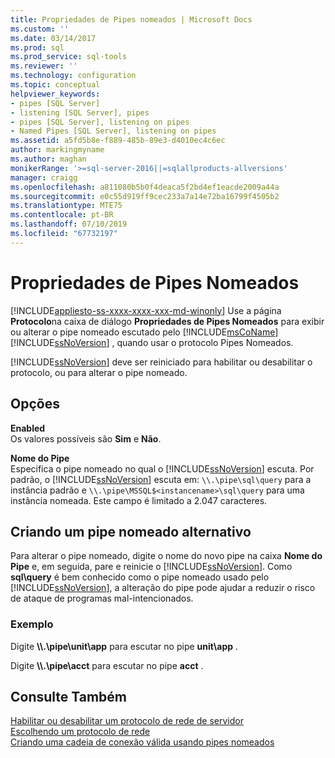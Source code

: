 ```yaml
---
title: Propriedades de Pipes nomeados | Microsoft Docs
ms.custom: ''
ms.date: 03/14/2017
ms.prod: sql
ms.prod_service: sql-tools
ms.reviewer: ''
ms.technology: configuration
ms.topic: conceptual
helpviewer_keywords:
- pipes [SQL Server]
- listening [SQL Server], pipes
- pipes [SQL Server], listening on pipes
- Named Pipes [SQL Server], listening on pipes
ms.assetid: a5fd5b8e-f889-485b-89e3-d4010ec4c6ec
author: markingmyname
ms.author: maghan
monikerRange: '>=sql-server-2016||=sqlallproducts-allversions'
manager: craigg
ms.openlocfilehash: a811080b5b0f4deaca5f2bd4ef1eacde2009a44a
ms.sourcegitcommit: e0c55d919ff9cec233a7a14e72ba16799f4505b2
ms.translationtype: MTE75
ms.contentlocale: pt-BR
ms.lasthandoff: 07/10/2019
ms.locfileid: "67732197"
---
```

# <a name="named-pipes-properties"></a>Propriedades de Pipes Nomeados
[!INCLUDE[appliesto-ss-xxxx-xxxx-xxx-md-winonly](../../includes/appliesto-ss-xxxx-xxxx-xxx-md-winonly.md)]
  Use a página **Protocolo**na caixa de diálogo **Propriedades de Pipes Nomeados** para exibir ou alterar o pipe nomeado escutado pelo [!INCLUDE[msCoName](../../includes/msconame-md.md)] [!INCLUDE[ssNoVersion](../../includes/ssnoversion-md.md)] , quando usar o protocolo Pipes Nomeados.  
  
 [!INCLUDE[ssNoVersion](../../includes/ssnoversion-md.md)] deve ser reiniciado para habilitar ou desabilitar o protocolo, ou para alterar o pipe nomeado.  
  
## <a name="options"></a>Opções  
 **Enabled**  
 Os valores possíveis são **Sim** e **Não**.  
  
 **Nome do Pipe**  
 Especifica o pipe nomeado no qual o [!INCLUDE[ssNoVersion](../../includes/ssnoversion-md.md)] escuta. Por padrão, o [!INCLUDE[ssNoVersion](../../includes/ssnoversion-md.md)] escuta em: `\\.\pipe\sql\query` para a instância padrão e `\\.\pipe\MSSQL$<instancename>\sql\query` para uma instância nomeada. Este campo é limitado a 2.047 caracteres.  
  
## <a name="creating-an-alternate-named-pipe"></a>Criando um pipe nomeado alternativo  
 Para alterar o pipe nomeado, digite o nome do novo pipe na caixa **Nome do Pipe** e, em seguida, pare e reinicie o [!INCLUDE[ssNoVersion](../../includes/ssnoversion-md.md)]. Como **sql\query** é bem conhecido como o pipe nomeado usado pelo [!INCLUDE[ssNoVersion](../../includes/ssnoversion-md.md)], a alteração do pipe pode ajudar a reduzir o risco de ataque de programas mal-intencionados.  
  
### <a name="example"></a>Exemplo  
 Digite **\\\\.\pipe\unit\app** para escutar no pipe **unit\app** .  
  
 Digite **\\\\.\pipe\acct** para escutar no pipe **acct** .  
  
## <a name="see-also"></a>Consulte Também  
 [Habilitar ou desabilitar um protocolo de rede de servidor](../../database-engine/configure-windows/enable-or-disable-a-server-network-protocol.md)   
 [Escolhendo um protocolo de rede](https://msdn.microsoft.com/library/6565fb7d-b076-4447-be90-e10d0dec359a)   
 [Criando uma cadeia de conexão válida usando pipes nomeados](https://msdn.microsoft.com/library/90930ff2-143b-4651-8ae3-297103600e4f)  
  
  
